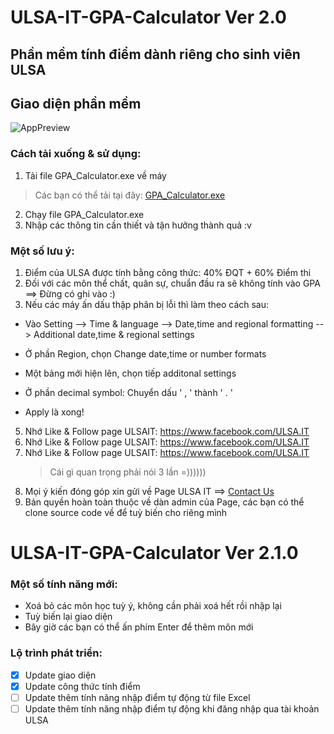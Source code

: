 # ULSA-IT-GPA-Calculator Ver 2.0

## Phần mềm tính điểm dành riêng cho sinh viên ULSA
## Giao diện phần mềm
![AppPreview](https://github.com/Normal-205/ULSA-IT-GPA-Calculator/assets/73392859/8d27ca1e-c501-4733-ba27-35fe4f1bc50b)
### Cách tải xuống & sử dụng:

1.  Tải file GPA_Calculator.exe về máy

> Các bạn có thể tải tại đây: [GPA_Calculator.exe](https://github.com/Normal-205/ULSA-IT-GPA-Calculator/releases/download/v2.1.0-gpa_cal/GPA_Calculator.exe)

2.  Chạy file GPA_Calculator.exe
3.  Nhập các thông tin cần thiết và tận hưởng thành quả :v

### Một số lưu ý:

1. Điểm của ULSA được tính bằng công thức: 40% ĐQT + 60% Điểm thi
2. Đối với các môn thể chất, quân sự, chuẩn đầu ra sẽ không tính vào GPA
   ==> Đừng có ghi vào :)
3. Nếu các máy ấn dấu thập phân bị lỗi thì làm theo cách sau:

- Vào Setting --> Time & language --> Date,time and regional formatting --> Additional date,time & regional settings

- Ở phần Region, chọn Change date,time or number formats

- Một bảng mới hiện lên, chọn tiếp additonal settings

- Ở phần decimal symbol: Chuyển dấu ' , ' thành ' . '

- Apply là xong!

5.  Nhớ Like & Follow page ULSAIT: https://www.facebook.com/ULSA.IT
6.  Nhớ Like & Follow page ULSAIT: https://www.facebook.com/ULSA.IT
7.  Nhớ Like & Follow page ULSAIT: https://www.facebook.com/ULSA.IT
    > Cái gì quan trọng phải nói 3 lần =))))))
8.  Mọi ý kiến đóng góp xin gửi về Page ULSA IT ==> [Contact Us](https://www.m.me/ULSA.IT/)
9.  Bản quyền hoàn toàn thuộc về dàn admin của Page, các bạn có thể clone source code về để tuỳ biến cho riêng mình

# ULSA-IT-GPA-Calculator Ver 2.1.0

### Một số tính năng mới:

- Xoá bỏ các môn học tuỳ ý, không cần phải xoá hết rồi nhập lại
- Tuỳ biến lại giao diện
- Bây giờ các bạn có thể ấn phím Enter để thêm môn mới

### Lộ trình phát triển:

- [x] Update giao diện
- [x] Update công thức tính điểm
- [ ] Update thêm tính năng nhập điểm tự động từ file Excel
- [ ] Update thêm tính năng nhập điểm tự động khi đăng nhập qua tài khoản ULSA
